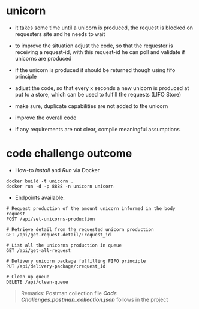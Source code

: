 # unicorn

* it takes some time until a unicorn is produced, the request is blocked on requesters site and he needs to wait 

* to improve the situation adjust the code, so that the requester is receiving a request-id, with this request-id he can poll and validate if unicorns are produced

* if the unicorn is produced it should be returned though using fifo principle

* adjust the code, so that every x seconds a new unicorn is produced at put to a store, which can be used to fulfill the requests (LIFO Store)

* make sure, duplicate capabilities are not added to the unicorn

* improve the overall code

* if any requirements are not clear, compile meaningful assumptions

# code challenge outcome
* How-to *Install* and *Run* via Docker
```
docker build -t unicorn .
docker run -d -p 8888 -n unicorn unicorn
```

* Endpoints available:
```
# Request production of the amount unicorn informed in the body request
POST /api/set-unicorns-production

# Retrieve detail from the requested unicorn production
GET /api/get-request-detail/:request_id

# List all the unicorns production in queue
GET /api/get-all-request

# Delivery unicorn package fulfilling FIFO principle
PUT /api/delivery-package/:request_id

# Clean up queue
DELETE /api/clean-queue
```

> Remarks: Postman collection file ***Code Challenges.postman_collection.json*** follows in the project